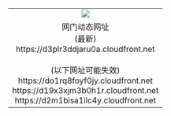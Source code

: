 ﻿<table>
  <tr></tr>
  <tr><td colspan=2 align=center><img src="https://d3plr3ddjaru0a.cloudfront.net/Up/oGate.jpg" /></td></tr>
  <tr><td colspan=2 align=center>网门动态网址<br/>(最新)
<br>https://d3plr3ddjaru0a.cloudfront.net
<br/><br/>(以下网址可能失效)
<br>https://do1rq8foyf0jy.cloudfront.net
<br>https://d19x3xjm3b0h1r.cloudfront.net
<br>https://d2m1bisa1ilc4y.cloudfront.net
    </td>
  </tr>
</table>
